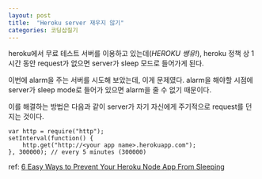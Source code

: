 ```yaml
---
layout: post
title:  "Heroku server 재우지 않기"
categories: 코딩삽질기
---
```


heroku에서 무료 테스트 서버를 이용하고 있는데(*HEROKU 쌩유!*), heroku 정책 상 1시간 동안 request가 없으면 server가 sleep 모드로 들어가게 된다. 

이번에 alarm을 주는 서버를 시도해 보았는데, 이게 문제였다. alarm을 해야할 시점에 server가 sleep mode로 들어가 있으면 alarm을 줄 수 없기 때문이다. 

이를 해결하는 방법은 다음과 같이 server가 자기 자신에게 주기적으로 request를 던지는 것이다. 

```
var http = require("http");
setInterval(function() {
    http.get("http://<your app name>.herokuapp.com");
}, 300000); // every 5 minutes (300000)
```

ref: [6 Easy Ways to Prevent Your Heroku Node App From Sleeping](https://quickleft.com/blog/6-easy-ways-to-prevent-your-heroku-node-app-from-sleeping/)